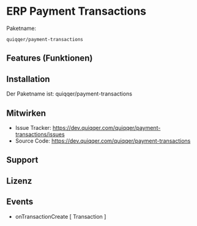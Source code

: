 ERP Payment Transactions
========


Paketname:

    quiqqer/payment-transactions


Features (Funktionen)
--------



Installation
------------

Der Paketname ist: quiqqer/payment-transactions


Mitwirken
----------

- Issue Tracker: https://dev.quiqqer.com/quiqqer/payment-transactions/issues
- Source Code: https://dev.quiqqer.com/quiqqer/payment-transactions


Support
-------


Lizenz
-------



Events
------

-  onTransactionCreate [ Transaction ]